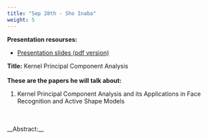 ```yaml
---
title: "Sep 28th - Sho Inaba"
weight: 5
---
```


__Presentation resourses:__

- [Presentation slides (pdf version)](Sho01.pdf)

__Title:__ Kernel Principal Component Analysis
</br>
</br>
__These are the papers he will talk about:__  </br>
1) Kernel Principal Component Analysis and its Applications in Face Recognition and Active Shape Models
</br>
</br>
__Abstract:__
